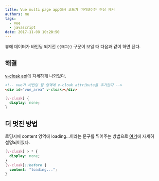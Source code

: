 ```yaml
---
title: Vue multi page app에서 코드가 미리보이는 현상 제거
authors: me
tags:
  - vue
  - javascript
date: 2017-11-08 10:28:50
---
```


뷰에 데이터가 바인딩 되기전 `{{태그}}` 구문이 보일 때 다음과 같이 하면 된다.

## 해결

[v-cloak api](https://vuejs.org/v2/api/#v-cloak)에 자세하게 나와있다.

```html
<!-- vue가 바인딩 될 영역에 v-cloak attribute를 추가한다 -->
<div id="vue_area" v-cloak></div>
```

```css
[v-cloak] {
  display: none;
}
```

## 더 멋진 방법

로딩시에 content 영역에 loading...이라는 문구를 찍어주는 방법으로
[여기](https://medium.com/vuejs-tips/v-cloak-45a05da28dc4)에 자세히 설명되어있다.

```css
[v-cloak] > * {
  display: none;
}
[v-cloak]::before {
  content: "loading...";
}
```
